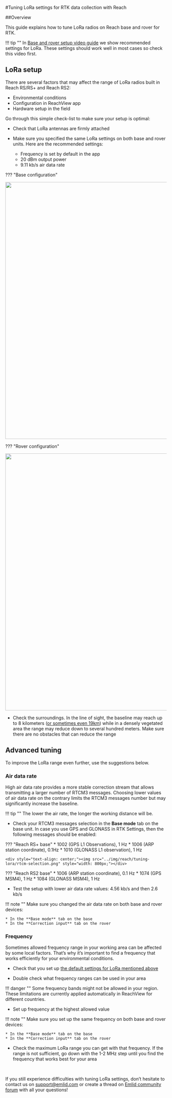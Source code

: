 #Tuning LoRa settings for RTK data collection with Reach

##Overview

This guide explains how to tune LoRa radios on Reach base and rover for RTK.

!!! tip ""
	In [Base and rover setup video guide](https://youtu.be/4GfUDoDwEAE) we show recommended settings for LoRa. These settings should work well in most cases so check this video first.

## LoRa setup

There are several factors that may affect the range of LoRa radios built in Reach RS/RS+ and Reach RS2:

* Environmental conditions
* Configuration in ReachView app
* Hardware setup in the field

Go through this simple check-list to make sure your setup is optimal:

* Check that LoRa antennas are firmly attached

* Make sure you specified the same LoRa settings on both base and rover units. Here are the recommended settings:
	- Frequency is set by default in the app
    - 20 dBm output power
    - 9.11 kb/s air data rate

??? "Base configuration"
    <div style="text-align: center;"><img src="../img/reach/tuning-lora/base-mode.png" style="width: 800px;"></div>

??? "Rover configuration"
    <div style="text-align: center;"><img src="../img/reach/tuning-lora/correction-input.png" style="width: 800px;"></div>

* Check the surroundings. In the line of sight, the baseline may reach up to 8 kilometers ([or sometimes even 19km](https://emlid.com/reach-rs-integrated-radio-hits-19-2-km-baseline/)) while in a densely vegetated area the range may reduce down to several hundred meters. Make sure there are no obstacles that can reduce the range

## Advanced tuning

To improve the LoRa range even further, use the suggestions below.

### Air data rate

High air data rate provides a more stable correction stream that allows transmitting a larger number of RTCM3 messages. Choosing lower values of air data rate on the contrary limits the RTCM3 messages number but may significantly increase the baseline.

!!! tip ""
    The lower the air rate, the longer the working distance will be.

* Check your RTCM3 messages selection in the **Base mode** tab on the base unit. In case you use GPS and GLONASS in RTK Settings, then the following messages should be enabled:

??? "Reach RS+ base"
    * 1002 (GPS L1 Observations), 1 Hz
    * 1006 (ARP station coordinate), 0.1Hz
    * 1010 (GLONASS L1 observation), 1 Hz
    
    <div style="text-align: center;"><img src="../img/reach/tuning-lora/rtcm-selection.png" style="width: 800px;"></div>

??? "Reach RS2 base"
    * 1006 (ARP station coordinate), 0.1 Hz
    * 1074 (GPS MSM4), 1 Hz
    * 1084 (GLONASS MSM4), 1 Hz

* Test the setup with lower air data rate values: 4.56 kb/s and then 2.6 kb/s

!!! note ""
    Make sure you changed the air data rate on both base and rover devices: 

    * In the **Base mode** tab on the base 
    * In the **Correction input** tab on the rover

### Frequency

Sometimes allowed frequency range in your working area can be affected by some local factors. That’s why it’s important to find a frequency that works efficiently for your environmental conditions.

* Check that you set up [the default settings for LoRa mentioned above](#lora-setup)

* Double check what frequency ranges can be used in your area

!!! danger ""
	Some frequency bands might not be allowed in your region. These limitations are currently applied automatically in ReachView for different countries.

* Set up frequency at the highest allowed value

!!! note ""
	Make sure you set up the same frequency on both base and rover devices:
    
    * In the **Base mode** tab on the base 
    * In the **Correction input** tab on the rover

* Check the maximum LoRa range you can get with that frequency. If the range is not sufficient, go down with the 1-2 MHz step until you find the frequency that works best for your area

<br>

If you still experience difficulties with tuning LoRa settings, don’t hesitate to contact us on support@emlid.com or create a thread on [Emlid community forum](https://community.emlid.com) with all your questions!